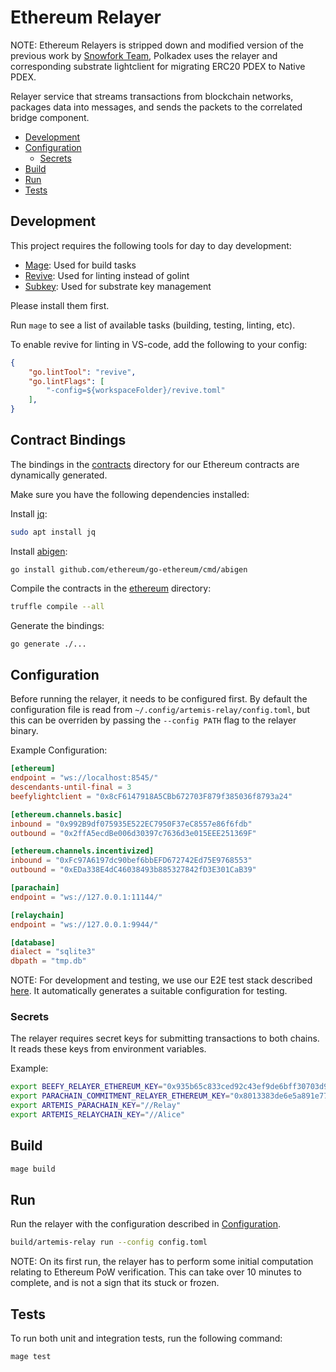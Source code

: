# Ethereum Relayer

NOTE: Ethereum Relayers is stripped down and modified version of the previous work by [Snowfork Team](https://github.com/Snowfork/polkadot-ethereum), Polkadex
uses the relayer and corresponding substrate lightclient for migrating ERC20 PDEX to Native PDEX.

Relayer service that streams transactions from blockchain networks, packages data into messages, and sends the packets to the correlated bridge component.

- [Development](#development)
- [Configuration](#configuration)
  - [Secrets](#secrets)
- [Build](#build)
- [Run](#run)
- [Tests](#tests)

## Development

This project requires the following tools for day to day development:

- [Mage](https://magefile.org/): Used for build tasks
- [Revive](https://github.com/mgechev/revive): Used for linting instead of golint
- [Subkey](https://substrate.dev/docs/en/knowledgebase/integrate/subkey): Used for substrate key management

Please install them first.

Run `mage` to see a list of available tasks (building, testing, linting, etc).

To enable revive for linting in VS-code, add the following to your config:

```json
{
    "go.lintTool": "revive",
    "go.lintFlags": [
        "-config=${workspaceFolder}/revive.toml"
    ],
}
```

## Contract Bindings

The bindings in the [contracts](contracts/) directory for our Ethereum contracts are dynamically generated.

Make sure you have the following dependencies installed:

Install [jq](https://stedolan.github.io/jq/):

```bash
sudo apt install jq
```

Install [abigen](https://geth.ethereum.org/docs/dapp/native-bindings):

```
go install github.com/ethereum/go-ethereum/cmd/abigen
```

Compile the contracts in the [ethereum](../ethereum) directory:

```bash
truffle compile --all
```

Generate the bindings:

```bash
go generate ./...
```

## Configuration

Before running the relayer, it needs to be configured first. By default the configuration file is read from  `~/.config/artemis-relay/config.toml`, but this can be overriden by passing the `--config PATH` flag to the relayer binary.

Example Configuration:

```toml
[ethereum]
endpoint = "ws://localhost:8545/"
descendants-until-final = 3
beefylightclient = "0x8cF6147918A5CBb672703F879f385036f8793a24"

[ethereum.channels.basic]
inbound = "0x992B9df075935E522EC7950F37eC8557e86f6fdb"
outbound = "0x2ffA5ecdBe006d30397c7636d3e015EEE251369F"

[ethereum.channels.incentivized]
inbound = "0xFc97A6197dc90bef6bbEFD672742Ed75E9768553"
outbound = "0xEDa338E4dC46038493b885327842fD3E301CaB39"

[parachain]
endpoint = "ws://127.0.0.1:11144/"

[relaychain]
endpoint = "ws://127.0.0.1:9944/"

[database]
dialect = "sqlite3"
dbpath = "tmp.db"
```

NOTE: For development and testing, we use our E2E test stack described [here](../test/README.md). It automatically generates a suitable configuration for testing.

### Secrets

The relayer requires secret keys for submitting transactions to both chains. It reads these keys from environment variables.

Example:

```bash
export BEEFY_RELAYER_ETHEREUM_KEY="0x935b65c833ced92c43ef9de6bff30703d941bd92a2637cb00cfad389f5862109"
export PARACHAIN_COMMITMENT_RELAYER_ETHEREUM_KEY="0x8013383de6e5a891e7754ae1ef5a21e7661f1fe67cd47ca8ebf4acd6de66879a"
export ARTEMIS_PARACHAIN_KEY="//Relay"
export ARTEMIS_RELAYCHAIN_KEY="//Alice"
```

## Build

```bash
mage build
```

## Run

Run the relayer with the configuration described in [Configuration](#configuration).

```bash
build/artemis-relay run --config config.toml
```

NOTE: On its first run, the relayer has to perform some initial computation relating to Ethereum PoW verification. This can take over 10 minutes to complete, and is not a sign that its stuck or frozen.

## Tests

To run both unit and integration tests, run the following command:

```bash
mage test
```
